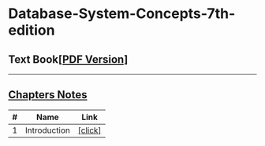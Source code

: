 # Database-System-Concepts-7th-edition

## Text Book[[PDF Version]](https://github.com/omarhosny206/Database-System-Concepts-7th-edition/blob/master/Book/Database%20System%20Concepts.pdf)

---

## [Chapters Notes](https://github.com/omarhosny206/Database-System-Concepts-7th-edition/blob/master/Notes)

| # | Name | Link | 
|---| ----- | -------- |
| 1 | Introduction | [[click]](https://github.com/omarhosny206/Database-System-Concepts-7th-edition/blob/master/Notes/Chp01.Introduction.md) |